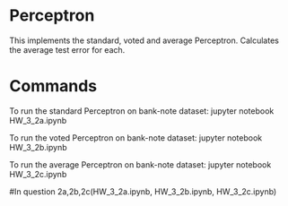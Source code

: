 # Perceptron
This implements the standard, voted and average Perceptron. Calculates the average test error for each.
# Commands
To run the standard Perceptron on bank-note dataset:
jupyter notebook HW_3_2a.ipynb

To run the voted Perceptron on bank-note dataset:
jupyter notebook HW_3_2b.ipynb

To run the average Perceptron on bank-note dataset:
jupyter notebook HW_3_2c.ipynb

#In question 2a,2b,2c(HW_3_2a.ipynb, HW_3_2b.ipynb, HW_3_2c.ipynb)

